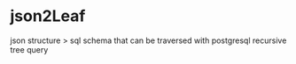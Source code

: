 # json2Leaf

json structure > sql schema that can be traversed with postgresql recursive tree query
